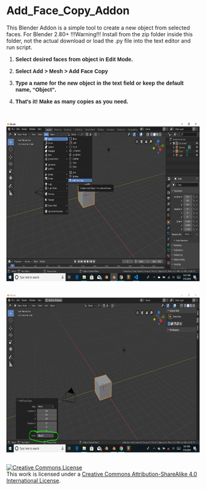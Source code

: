 # Add_Face_Copy_Addon
This Blender Addon is a simple tool to create a new object from selected faces. 
For Blender 2.80+ !!!Warning!!! Install from the zip folder inside this folder, not the actual download or load the .py file into the text editor and run script.
<OL>
	<LI><P STYLE="margin-bottom: 0in"><FONT FACE="Yu Gothic UI, sans-serif"><B>Select
	desired faces from object in Edit Mode.</B></FONT></P>
	<LI><P STYLE="margin-bottom: 0in"><FONT FACE="Yu Gothic UI, sans-serif"><B>Select
	Add &gt; Mesh &gt; Add Face Copy</B></FONT></P>
	<LI><P STYLE="margin-bottom: 0in"><FONT FACE="Yu Gothic UI, sans-serif"><B>Type
	a name for the new object in the text field or keep the default
	name, &ldquo;Object&rdquo;.</B></FONT></P>
	<LI><P STYLE="margin-bottom: 0in"><FONT FACE="Yu Gothic UI, sans-serif"><B>That's
	it! Make as many copies as you need.</B></FONT></P>
</OL>
<P STYLE="margin-bottom: 0in"><BR>
</P>
<P STYLE="margin-bottom: 0in"><IMG SRC="Add_Face_Copy_Addon_html_m104285c9.png" NAME="graphics1" ALIGN=LEFT WIDTH=665 HEIGHT=415 BORDER=0><BR CLEAR=LEFT><BR>
</P>
<P STYLE="margin-bottom: 0in"><IMG SRC="Add_Face_Copy_Addon_html_78d24c8b.png" NAME="graphics2" ALIGN=LEFT WIDTH=665 HEIGHT=415 BORDER=0><BR CLEAR=LEFT><BR>
</P>
</BODY>
</HTML>

<a rel="license" href="http://creativecommons.org/licenses/by-sa/4.0/"><img alt="Creative Commons License" style="border-width:0" src="https://i.creativecommons.org/l/by-sa/4.0/88x31.png" /></a><br />This work is licensed under a <a rel="license" href="http://creativecommons.org/licenses/by-sa/4.0/">Creative Commons Attribution-ShareAlike 4.0 International License</a>.
